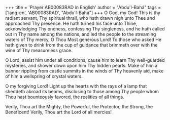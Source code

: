 +++
title = 'Prayer AB00083RAD in English'
author = "Abdu'l-Bahá"
tags = ['lang-en', 'AB00083RAD', "Abdu'l-Bahá"]
+++
O God, my God! This is thy radiant servant, Thy spiritual thrall, who hath drawn nigh unto Thee and approached Thy presence. He hath turned his face unto Thine, acknowledging Thy oneness, confessing Thy singleness, and he hath called out in Thy name among the nations, and led the people to the streaming waters of Thy mercy, O Thou Most generous Lord! To those who asked He hath given to drink from the cup of guidance that brimmeth over with the wine of Thy measureless grace.

O Lord, assist him under all conditions, cause him to learn Thy well-guarded mysteries, and shower down upon him Thy hidden pearls. Make of him a banner rippling from castle summits in the winds of Thy heavenly aid, make of him a wellspring of crystal waters.

O my forgiving Lord! Light up the hearts with the rays of a lamp that sheddeth abroad its beams, disclosing to those among Thy people whom Thou hast bounteously favored, the realities of all things.

Verily, Thou art the Mighty, the Powerful, the Protector, the Strong, the Beneficent! Verily, Thou art the Lord of all mercies!
